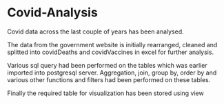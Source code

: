 # Covid-Analysis

Covid data across the last couple of years has been analysed.

The data from the government website is initially rearranged, cleaned and splitted into covidDeaths and covidVaccines in excel for further analysis.

Various sql query had been performed on the tables which was earlier imported into postgresql server.
Aggregation, join, group by, order by and various other functions and filters had been performed on these tables.

Finally the required table for visualization has been stored using view
